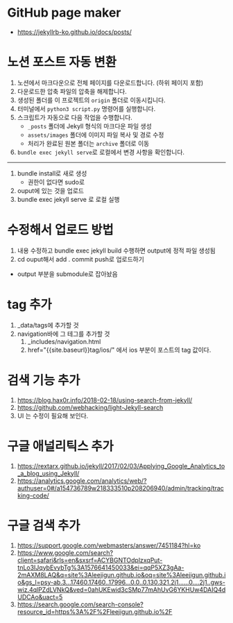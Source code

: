 # GitHub page maker
 
* https://jekyllrb-ko.github.io/docs/posts/

# 노션 포스트 자동 변환
1. 노션에서 마크다운으로 전체 페이지를 다운로드합니다. (하위 페이지 포함)
2. 다운로드한 압축 파일의 압축을 해제합니다.
3. 생성된 폴더를 이 프로젝트의 `origin` 폴더로 이동시킵니다.
4. 터미널에서 `python3 script.py` 명령어를 실행합니다.
5. 스크립트가 자동으로 다음 작업을 수행합니다.
    - `_posts` 폴더에 Jekyll 형식의 마크다운 파일 생성
    - `assets/images` 폴더에 이미지 파일 복사 및 경로 수정
    - 처리가 완료된 원본 폴더는 `archive` 폴더로 이동
6. `bundle exec jekyll serve`로 로컬에서 변경 사항을 확인합니다.

---

1. bundle install로 새로 생성
    * 권한이 없다면 sudo로
2. ouput에 있는 것을 업로드
3. bundle exec jekyll serve 로 로컬 실행

# 수정해서 업로드 방법
1. 내용 수정하고 bundle exec jekyll build 수행하면 output에 정적 파일 생성됨
2. cd ouput해서 add . commit push로 업로드하기
* output 부분을 submodule로 잡아놨음

# tag 추가
1. _data/tags에 추가할 것
2. navigation바에 그 테그를 추가할 것
   1. _includes/navigation.html
   2. href="{{site.baseurl}}tag/ios/" 에서 ios 부분이 포스트의 tag 값이다.

# 검색 기능 추가
1. https://blog.hax0r.info/2018-02-18/using-search-from-jekyll/
2. https://github.com/webhacking/light-Jekyll-search
3. UI 는 수정이 필요해 보인다.

# 구글 애널리틱스 추가
1. https://rextarx.github.io/jekyll/2017/02/03/Applying_Google_Analytics_to_a_blog_using_Jekyll/
2. https://analytics.google.com/analytics/web/?authuser=0#/a154736789w218333510p208206940/admin/tracking/tracking-code/

# 구글 검색 추가
1. https://support.google.com/webmasters/answer/7451184?hl=ko
2. https://www.google.com/search?client=safari&rls=en&sxsrf=ACYBGNTOdplzxqPut-tnLo3IJqybEvybTg%3A1576641450033&ei=qqP5XZ3gAa-2mAXM8LAQ&q=site%3Aleejigun.github.io&oq=site%3Aleejigun.github.io&gs_l=psy-ab.3...17460.17460..17996...0.0..0.130.321.2j1......0....2j1..gws-wiz.4qlPZdLVNkQ&ved=0ahUKEwid3cSMp77mAhUvG6YKHUw4DAIQ4dUDCAo&uact=5
3. https://search.google.com/search-console?resource_id=https%3A%2F%2Fleejigun.github.io%2F
